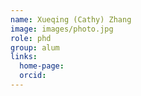 ```yaml
---
name: Xueqing (Cathy) Zhang
image: images/photo.jpg
role: phd
group: alum
links:
  home-page: 
  orcid: 
---
```

